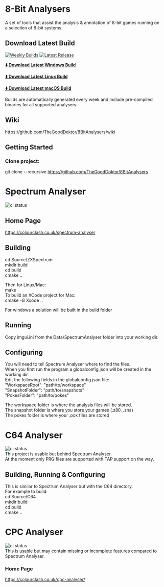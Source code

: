 # 8-Bit Analysers
A set of tools that assist the analysis & annotation of 8-bit games running on a selection of 8-bit systems.

## Download Latest Build
[![Weekly Builds](https://github.com/TheGoodDoktor/8BitAnalysers/actions/workflows/weekly-builds.yml/badge.svg)](https://github.com/TheGoodDoktor/8BitAnalysers/actions/workflows/weekly-builds.yml)
[![Latest Release](https://img.shields.io/github/v/release/TheGoodDoktor/8BitAnalysers?include_prereleases&label=latest%20build)](https://github.com/TheGoodDoktor/8BitAnalysers/releases/latest)

**[⬇️ Download Latest Windows Build](https://github.com/TheGoodDoktor/8BitAnalysers/releases/latest/download/8BitAnalysers-windows.zip)**

**[⬇️ Download Latest Linux Build](https://github.com/TheGoodDoktor/8BitAnalysers/releases/latest/download/8BitAnalysers-linux.tar.gz)**

**[⬇️ Download Latest macOS Build](https://github.com/TheGoodDoktor/8BitAnalysers/releases/latest/download/8BitAnalysers-macos.tar.gz)**

Builds are automatically generated every week and include pre-compiled binaries for all supported analysers.

## Wiki
https://github.com/TheGoodDoktor/8BitAnalysers/wiki
## Getting Started
### Clone project:
git clone --recursive https://github.com/TheGoodDoktor/8BitAnalysers
# Spectrum Analyser
![ci status](https://github.com/TheGoodDoktor/SpeccyExplorer/actions/workflows/ci.yml/badge.svg)
## Home Page
https://colourclash.co.uk/spectrum-analyser
## Building
cd Source/ZXSpectrum\
mkdir build\
cd build\
cmake ..

Then for Linux/Mac:\
make\
To build an XCode project for Mac:\
cmake -G Xcode ..

For windows a solution will be built in the build folder
## Running
Copy imgui.ini from the Data/SpectrumAnalyser folder into your working dir.
## Configuring
You will need to tell Spectrum Analyser where to find the files.\
When you first run the program a globalconfig.json will be created in the working dir. \
Edit the following fields in the globalconfig.json file:\
"WorkspaceRoot": "path/to/workspace"\
"SnapshotFolder": "path/to/snapshots"\
"PokesFolder": "path/to/pokes"

The workspace folder is where the analysis files will be stored.\
The snapshot folder is where you store your games (.z80, .sna)\
The pokes folder is where your .pok files are stored

# C64 Analyser
![ci status](https://github.com/TheGoodDoktor/SpeccyExplorer/actions/workflows/ci_c64.yml/badge.svg)\
This project is usable but behind Spectrum Analyser.\
At the moment only PRG files are supported with TAP support on the way.
## Building, Running & Configuring
This is similar to Spectrum Analyser but with the C64 directory.\
For example to build:\
cd Source/C64\
mkdir build\
cd build\
cmake ..

# CPC Analyser
![ci status](https://github.com/TheGoodDoktor/SpeccyExplorer/actions/workflows/ci_cpc.yml/badge.svg)\
This is usable but may contain missing or incomplete features compared to Spectrum Analyser.
### Home Page
https://colourclash.co.uk/cpc-analyser/
